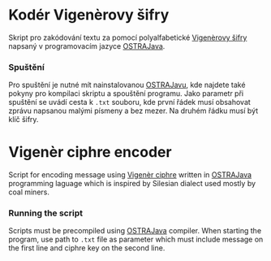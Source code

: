 # Kodér Vigenèrovy šifry

Skript pro zakódování textu za pomocí polyalfabetické [Vigenèrovy šifry](https://cs.wikipedia.org/wiki/Vigen%C3%A8rova_%C5%A1ifra) napsaný v programovacím jazyce [OSTRAJava](https://github.com/tkohout/OSTRAJava).

### Spuštění

Pro spuštění je nutné mít nainstalovanou [OSTRAJavu](https://github.com/tkohout/OSTRAJava), kde najdete také pokyny pro kompilaci skriptu a spouštění programu.
Jako parametr při spuštění se uvádí cesta k `.txt` souboru, kde první řádek musí obsahovat zprávu napsanou malými písmeny a bez mezer. Na druhém řádku musí být klíč šifry.


# Vigenèr ciphre encoder

Script for encoding message using [Vigenèr ciphre](https://en.wikipedia.org/wiki/Vigen%C3%A8re_cipher) written in [OSTRAJava](https://github.com/tkohout/OSTRAJava) programming laguage which is inspired by Silesian dialect used mostly by coal miners.

### Running the script

Scripts must be precompiled using [OSTRAJava](https://github.com/tkohout/OSTRAJava) compiler.
When starting the program, use path to `.txt` file as parameter which must include message on the first line and ciphre key on the second line.

